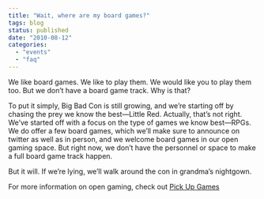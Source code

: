 ```yaml
---
title: "Wait, where are my board games?"
tags: blog
status: published
date: "2010-08-12"
categories: 
  - "events"
  - "faq"
---
```


We like board games. We like to play them. We would like you to play them too. But we don’t have a board game track. Why is that?

To put it simply, Big Bad Con is still growing, and we’re starting off by chasing the prey we know the best—Little Red. Actually, that’s not right. We’ve started off with a focus on the type of games we know best—RPGs. We do offer a few board games, which we’ll make sure to announce on twitter as well as in person, and we welcome board games in our open gaming space. But right now, we don’t have the personnel or space to make a full board game track happen.

But it will. If we’re lying, we’ll walk around the con in grandma’s nightgown.

For more information on open gaming, check out [Pick Up Games](http://www.bigbadcon.com/?p=164)
